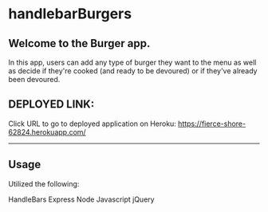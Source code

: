 # handlebarBurgers

## Welcome to the Burger app.
In this app, users can add any type of burger they want to the menu as well as decide if they're cooked (and ready to be devoured) or if they've already been devoured.


## DEPLOYED LINK:
Click URL to go to deployed application on Heroku:
https://fierce-shore-62824.herokuapp.com/

-----------------------------------------------------

## Usage
Utilized the following:

HandleBars
Express
Node
Javascript
jQuery
